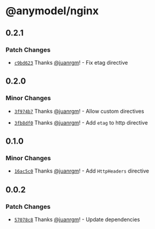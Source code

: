 # @anymodel/nginx

## 0.2.1

### Patch Changes

- [`c9bd623`](https://github.com/swordev/anymodel/commit/c9bd6232fa91e91170dc4e3e7ff7223a5cfb34ff) Thanks [@juanrgm](https://github.com/juanrgm)! - Fix etag directive

## 0.2.0

### Minor Changes

- [`3f974b7`](https://github.com/swordev/anymodel/commit/3f974b7f4502d798e7d66d01bdc46e884736303d) Thanks [@juanrgm](https://github.com/juanrgm)! - Allow custom directives

- [`3fb8df0`](https://github.com/swordev/anymodel/commit/3fb8df070ce0ebd8e03926352610f6c603c3f9d2) Thanks [@juanrgm](https://github.com/juanrgm)! - Add `etag` to http directive

## 0.1.0

### Minor Changes

- [`16ac5c0`](https://github.com/swordev/anymodel/commit/16ac5c03faa28deaab38f227151e4c927b41644a) Thanks [@juanrgm](https://github.com/juanrgm)! - Add `HttpHeaders` directive

## 0.0.2

### Patch Changes

- [`57078c8`](https://github.com/swordev/anymodel/commit/57078c8c644fa545742f427badcd60d8c47e6b37) Thanks [@juanrgm](https://github.com/juanrgm)! - Update dependencies
